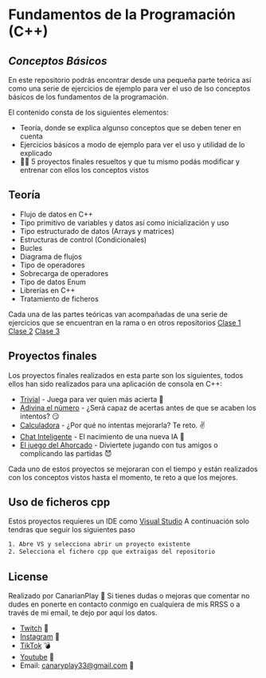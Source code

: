 # Fundamentos de la Programación (C++)
## _Conceptos Básicos_

En este repositorio podrás encontrar desde una pequeña parte teórica 
así como una serie de ejercicios de ejemplo para ver el uso de lso conceptos básicos de los fundamentos de la
programación.

El contenido consta de los siguientes elementos: 
- Teoría, donde se explica algunso conceptos que se deben tener en cuenta
- Ejercicios básicos a modo de ejemplo para ver el uso y utilidad de lo explicado
- 👨‍💻 5 proyectos finales resueltos y que tu mismo podás modificar y entrenar con ellos los conceptos vistos

## Teoría

- Flujo de datos en C++
- Tipo primitivo de variables y datos así como inicialización y uso
- Tipo estructurado de datos (Arrays y matrices)
- Estructuras de control   (Condicionales)
- Bucles
- Diagrama de flujos
- Tipo de operadores
- Sobrecarga de operadores
- Tipo de datos Enum
- Librerías en C++
- Tratamiento de ficheros

Cada una de las partes teóricas van acompañadas de una serie de ejercicios que se encuentran en la rama o en otros repositorios
[Clase 1](https://github.com/Canarianplay/FundamentosProgramacionConceptosBasicos/tree/feature/CodigoEjemplosClase1)
[Clase 2](https://github.com/Canarianplay/TipsOperadores)
[Clase 3](https://github.com/Canarianplay/EjemploTratamientoFichero)

## Proyectos finales
Los proyectos finales realizados en esta parte son los siguientes, todos ellos han sido realizados para una aplicación de consola en C++:

- [Trivial](https://github.com/Canarianplay/FundamentosProgramacionConceptosBasicos/tree/feature/TrivialConcoleApplication) - Juega para ver quien más acierta 🤯
- [Adivina el número](https://github.com/Canarianplay/FundamentosProgramacionConceptosBasicos/tree/feature/GuessTheNumber) - ¿Será capaz de acertas antes de que se acaben los intentos? 😏
- [Calculadora](https://github.com/Canarianplay/FundamentosProgramacionConceptosBasicos/tree/feature/CalculatorConsoleApplication) - ¿Por qué no intentas mejorarla? Te reto. ✌
- [Chat Inteligente](https://github.com/Canarianplay/FundamentosProgramacionConceptosBasicos/tree/feature/ChatConsoleApplication) - El nacimiento de una nueva IA 🤖
- [El juego del Ahorcado](https://github.com/Canarianplay/FundamentosProgramacionConceptosBasicos/tree/feature/AhorcadoConsoleApplication) - Diviertete jugando con tus amigos o complicando las partidas 😈

Cada uno de estos proyectos se mejoraran con el tiempo y están realizados con los conceptos vistos hasta el momento, te reto a que los mejores.

## Uso de ficheros cpp

Estos proyectos requieres un IDE como [Visual Studio](https://visualstudio.microsoft.com/es/)
A continuación solo tendras que seguir los siguientes paso
```sh
1. Abre VS y selecciona abrir un proyecto existente
2. Selecciona el fichero cpp que extraigas del repositorio
```

## License
Realizado por CanarianPlay 🍌
Si tienes dudas o mejoras que comentar no dudes en ponerte en contacto conmigo en cualquiera de mis RRSS o a través de mi email, te dejo por aquí los datos.
- [Twitch](https://www.twitch.tv/canarianplay) 👾
- [Instagram](https://www.instagram.com/canary_play/) 📸
- [TikTok](https://www.tiktok.com/@canarianplay) 💣
- [Youtube](https://www.youtube.com/channel/UCLKRz6v2PXB9qUSIsuHZXpQ) 🎥
- Email: canaryplay33@gmail.com 📩
